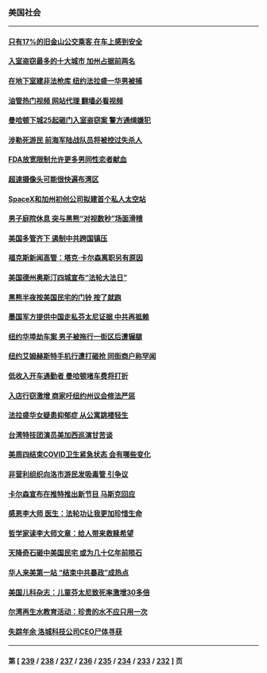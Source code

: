 ### 美国社会
---
#### [只有17%的旧金山公交乘客 在车上感到安全](../../pages/ncid1078160/n13994626.md?05121645) 
#### [入室盗窃最多的十大城市 加州占据前两名](../../pages/ncid1078160/n13994621.md?05121645) 
#### [在地下室建非法枪库 纽约法拉盛一华男被捕](../../pages/ncid1078160/n13994567.md?05121645) 
#### [油管热门视频 网站代理 翻墙必看视频](http://138.2.39.72:81/youtube.html?epic-marker?05121645)
#### [曼哈顿下城25起砸门入室盗窃案 警方通缉嫌犯](../../pages/ncid1078160/n13994561.md?05121645) 
#### [涉勒死游民 前海军陆战队员将被控过失杀人](../../pages/ncid1078160/n13994557.md?05121645) 
#### [FDA放宽限制允许更多男同性恋者献血](../../pages/ncid1078160/n13994609.md?05121645) 
#### [超速摄像头可能很快遍布湾区](../../pages/ncid1078160/n13994588.md?05121645) 
#### [SpaceX和加州初创公司拟建首个私人太空站](../../pages/ncid1078160/n13994382.md?05121645) 
#### [男子庭院休息 突与黑熊“对视数秒”场面滑稽](../../pages/ncid1078160/n13993816.md?05121645) 
#### [美国多管齐下 遏制中共跨国镇压](../../pages/ncid1078160/n13993574.md?05121645) 
#### [福克斯新闻高管：塔克‧卡尔森离职另有原因](../../pages/ncid1078160/n13994294.md?05121645) 
#### [美国德州奥斯汀四城宣布“法轮大法日”](../../pages/ncid1078160/n13993829.md?05121645) 
#### [黑熊半夜按美国民宅的门铃 按了就跑](../../pages/ncid1078160/n13993479.md?05121645) 
#### [墨国军方提供中国走私芬太尼证据 中共再抵赖](../../pages/ncid1078160/n13993556.md?05121645) 
#### [纽约华埠劫车案 男子被拖行一街区后遭辗腿](../../pages/ncid1078160/n13993513.md?05121645) 
#### [纽约艾姆赫斯特手机行遭打砸抢 同街商户称罕闻](../../pages/ncid1078160/n13993532.md?05121645) 
#### [低收入开车通勤者 曼哈顿堵车费将打折](../../pages/ncid1078160/n13993558.md?05121645) 
#### [入店行窃激增 商家吁纽约州议会修法严惩](../../pages/ncid1078160/n13993516.md?05121645) 
#### [法拉盛华女疑患抑郁症 从公寓跳楼轻生](../../pages/ncid1078160/n13993529.md?05121645) 
#### [台湾特技团演员美加西巡演甘苦谈](../../pages/ncid1078160/n13993462.md?05121645) 
#### [美周四结束COVID卫生紧急状态 会有哪些变化](../../pages/ncid1078160/n13993334.md?05121645) 
#### [非营利组织向洛市游民发吸毒管 引争议](../../pages/ncid1078160/n13993366.md?05121645) 
#### [卡尔森宣布在推特推出新节目 马斯克回应](../../pages/ncid1078160/n13993185.md?05121645) 
#### [感恩李大师 医生：法轮功让我更加珍惜生命](../../pages/ncid1078160/n13992708.md?05121645) 
#### [哲学家读李大师文章：给人带来救赎希望](../../pages/ncid1078160/n13993065.md?05121645) 
#### [天降奇石砸中美国民宅 或为几十亿年前陨石](../../pages/ncid1078160/n13992768.md?05121645) 
#### [华人来美第一站 “结束中共暴政”成热点](../../pages/ncid1078160/n13992721.md?05121645) 
#### [美国儿科杂志：儿童芬太尼致死率激增30多倍](../../pages/ncid1078160/n13992716.md?05121645) 
#### [尔湾再生水教育活动：珍贵的水不应只用一次](../../pages/ncid1078160/n13992624.md?05121645) 
#### [失踪年余 洛城科技公司CEO尸体寻获](../../pages/ncid1078160/n13992572.md?05121645) 

---
#### 第 [ [239](./239.md?05121645) / [238](./238.md?05121645) / [237](./237.md?05121645) / [236](./236.md?05121645) / [235](./235.md?05121645) / [234](./234.md?05121645) / [233](./233.md?05121645) / [232](./232.md?05121645) ] 页
